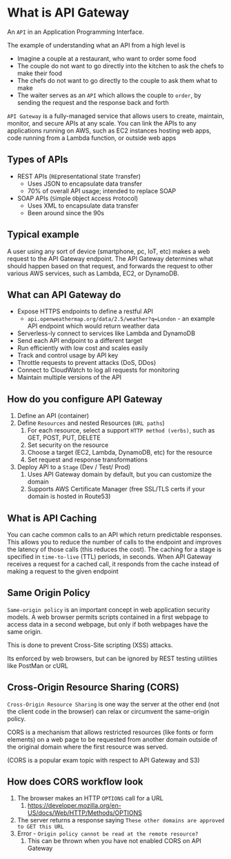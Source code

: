 # What is API Gateway

An `API` in an Application Programming Interface.

The example of understanding what an API from a high level is

- Imagine a couple at a restaurant, who want to order some food
- The couple do not want to go directly into the kitchen to ask the chefs to make their food
- The chefs do not want to go directly to the couple to ask them what to make
- The waiter serves as an `API` which allows the couple to `order`, by sending the request and the response back and forth

`API Gateway` is a fully-managed service that allows users to create, maintain, monitor, and secure APIs at any scale. You can link the APIs to any applications running on AWS, such as EC2 instances hosting web apps, code running from a Lambda function, or outside web apps

## Types of APIs

- REST APIs (`RE`presentational `S`tate `T`ransfer)
    - Uses JSON to encapsulate data transfer
    - 70% of overall API usage; intended to replace SOAP
- SOAP APIs (`S`imple `O`bject `A`ccess `P`rotocol)
    - Uses XML to encapsulate data transfer
    - Been around since the 90s

## Typical example

A user using any sort of device (smartphone, pc, IoT, etc) makes a web request to the API Gateway endpoint. The API Gateway determines what should happen based on that request, and forwards the request to other various AWS services, such as Lambda, EC2, or DynamoDB.

## What can API Gateway do

- Expose HTTPS endpoints to define a restful API
    - `api.openweathermap.org/data/2.5/weather?q=London` - an example API endpoint which would return weather data
- Serverless-ly connect to services like Lambda and DynamoDB
- Send each API endpoint to a different target
- Run efficiently with low cost and scales easily
- Track and control usage by API key
- Throttle requests to prevent attacks (DoS, DDos)
- Connect to CloudWatch to log all requests for monitoring
- Maintain multiple versions of the API

## How do you configure API Gateway

1. Define an API (container)
2. Define `Resources` and nested Resources (`URL paths`)
    1. For each resource, select a support `HTTP method (verbs)`, such as GET, POST, PUT, DELETE
    2. Set security on the resource
    3. Choose a target (EC2, Lambda, DynamoDB, etc) for the resource
    4. Set request and response transformations
3. Deploy API to a `Stage` (Dev / Test/ Prod)
    1. Uses API Gateway domain by default, but you can customize the domain
    2. Supports AWS Certificate Manager (free SSL/TLS certs if your domain is hosted in Route53)

## What is API Caching

You can cache common calls to an API which return predictable responses. This allows you to reduce the number of calls to the endpoint and improves the latency of those calls (this reduces the cost). The caching for a stage is specified in `time-to-live` (TTL) periods, in seconds. When API Gateway receives a request for a cached call, it responds from the cache instead of making a request to the given endpoint

## Same Origin Policy

`Same-origin policy` is an important concept in web application security models. A web browser permits scripts contained in a first webpage to access data in a second webpage, but only if both webpages have the same origin.

This is done to prevent Cross-Site scripting (XSS) attacks.

Its enforced by web browsers, but can be ignored by REST testing utilities like PostMan or cURL

## Cross-Origin Resource Sharing (CORS)

`Cross-Origin Resource Sharing` is one way the server at the other end (not the client code in the browser) can relax or circumvent the same-origin policy.

CORS is a mechanism that allows restricted resources (like fonts or form elements) on a web page to be requested from another domain outside of the original domain where the first resource was served.

(CORS is a popular exam topic with respect to API Gateway and S3)

## How does CORS workflow look

1. The browser makes an HTTP `OPTIONS` call for a URL
    1. https://developer.mozilla.org/en-US/docs/Web/HTTP/Methods/OPTIONS
2. The server returns a response saying `These other domains are approved to GET this URL`
3. Error - `Origin policy cannot be read at the remote resource?`
    1. This can be thrown when you have not enabled CORS on API Gateway
